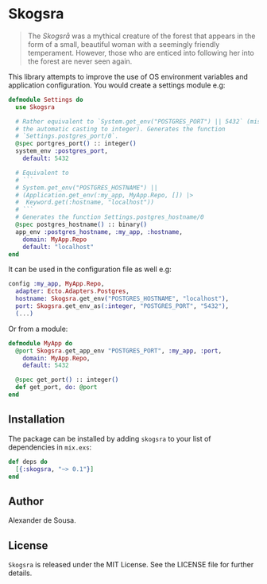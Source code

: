 # Skogsra

> The _Skogsrå_ was a mythical creature of the forest that appears in the form
> of a small, beautiful woman with a seemingly friendly temperament. However,
> those who are enticed into following her into the forest are never seen
> again.

This library attempts to improve the use of OS environment variables and
application configuration. You would create a settings module e.g:

```elixir
defmodule Settings do
  use Skogsra

  # Rather equivalent to `System.get_env("POSTGRES_PORT") || 5432` (misses
  # the automatic casting to integer). Generates the function
  # `Settings.postgres_port/0`.
  @spec portgres_port() :: integer()
  system_env :postgres_port,
    default: 5432

  # Equivalent to
  # ```
  # System.get_env("POSTGRES_HOSTNAME") ||
  # (Application.get_env(:my_app, MyApp.Repo, []) |>
  #  Keyword.get(:hostname, "localhost"))
  # ```
  # Generates the function Settings.postgres_hostname/0
  @spec postgres_hostname() :: binary()
  app_env :postgres_hostname, :my_app, :hostname,
    domain: MyApp.Repo
    default: "localhost"
end
```

It can be used in the configuration file as well e.g:

```elixir
config :my_app, MyApp.Repo,
  adapter: Ecto.Adapters.Postgres,
  hostname: Skogsra.get_env("POSTGRES_HOSTNAME", "localhost"),
  port: Skogsra.get_env_as(:integer, "POSTGRES_PORT", "5432"),
  (...)
```

Or from a module:

```elixir
defmodule MyApp do
  @port Skogsra.get_app_env "POSTGRES_PORT", :my_app, :port,
    domain: MyApp.Repo,
    default: 5432

  @spec get_port() :: integer()
  def get_port, do: @port
end
```

## Installation

The package can be installed by adding `skogsra` to your list of dependencies
in `mix.exs`:

```elixir
def deps do
  [{:skogsra, "~> 0.1"}]
end
```

## Author

Alexander de Sousa.

## License

`Skogsra` is released under the MIT License. See the LICENSE file for further
details.
